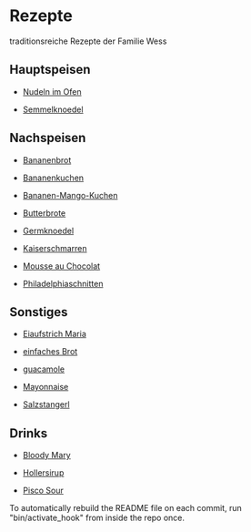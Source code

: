 # Rezepte

traditionsreiche Rezepte der Familie Wess



## Hauptspeisen

* [Nudeln im Ofen](https://github.com/wessm/Rezepte/tree/master/Rezepte/01_Hauptspeisen/Nudeln_im_Ofen.md/)

* [Semmelknoedel](https://github.com/wessm/Rezepte/tree/master/Rezepte/01_Hauptspeisen/Semmelknoedel.md/)



## Nachspeisen

* [Bananenbrot](https://github.com/wessm/Rezepte/tree/master/Rezepte/02_Nachspeisen/Bananenbrot.md/)

* [Bananenkuchen](https://github.com/wessm/Rezepte/tree/master/Rezepte/02_Nachspeisen/Bananenkuchen.md/)

* [Bananen-Mango-Kuchen](https://github.com/wessm/Rezepte/tree/master/Rezepte/02_Nachspeisen/Bananen-Mango-Kuchen.md/)

* [Butterbrote](https://github.com/wessm/Rezepte/tree/master/Rezepte/02_Nachspeisen/Butterbrote.md/)

* [Germknoedel](https://github.com/wessm/Rezepte/tree/master/Rezepte/02_Nachspeisen/Germknoedel.md/)

* [Kaiserschmarren](https://github.com/wessm/Rezepte/tree/master/Rezepte/02_Nachspeisen/Kaiserschmarren.md/)

* [Mousse au Chocolat](https://github.com/wessm/Rezepte/tree/master/Rezepte/02_Nachspeisen/Mousse_au_Chocolat.md/)

* [Philadelphiaschnitten](https://github.com/wessm/Rezepte/tree/master/Rezepte/02_Nachspeisen/Philadelphiaschnitten.md/)



## Sonstiges

* [Eiaufstrich Maria](https://github.com/wessm/Rezepte/tree/master/Rezepte/03_Sonstiges/Eiaufstrich_Maria.md/)

* [einfaches Brot](https://github.com/wessm/Rezepte/tree/master/Rezepte/03_Sonstiges/einfaches_Brot.md/)

* [guacamole](https://github.com/wessm/Rezepte/tree/master/Rezepte/03_Sonstiges/guacamole.md/)

* [Mayonnaise](https://github.com/wessm/Rezepte/tree/master/Rezepte/03_Sonstiges/Mayonnaise.md/)

* [Salzstangerl](https://github.com/wessm/Rezepte/tree/master/Rezepte/03_Sonstiges/Salzstangerl.md/)



## Drinks

* [Bloody Mary](https://github.com/wessm/Rezepte/tree/master/Rezepte/04_Drinks/Bloody_Mary.md/)

* [Hollersirup](https://github.com/wessm/Rezepte/tree/master/Rezepte/04_Drinks/Hollersirup.md/)

* [Pisco Sour](https://github.com/wessm/Rezepte/tree/master/Rezepte/04_Drinks/Pisco_Sour.md/)



To automatically rebuild the README file on each commit, run "bin/activate_hook" from inside the repo once.
